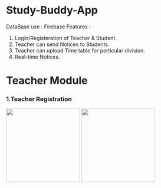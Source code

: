 # Study-Buddy-App
DataBase use : Firebase
Features : 
1. Login/Registeration of Teacher & Student.
2. Teacher can send Notices to Students.
3. Teacher can upload Time table for perticular division.
4. Real-time Notices.

# Teacher Module
<h3>1.Teacher Registration</h3>
<img src="https://user-images.githubusercontent.com/55281255/103367878-28ab8a00-4aec-11eb-91d2-5473858f8d4f.jpg" width="200" />
<img src="https://user-images.githubusercontent.com/55281255/103368272-272e9180-4aed-11eb-8dcf-f16d30d61dfa.jpg" width="200" />
